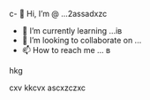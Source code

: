 c- 👋 Hi, I’m @ ...2assadxzc
- 🌱 I’m currently learning ...ів
- 💞️ I’m looking to collaborate on ...
- 📫 How to reach me ...
в
<!---
yakunovichshilo/yakunovichsчмhilo is a ✨ spп13e13ecial ✨ repository because its `README.md` (this file) appears on your GitHub profile.
You can click the Preview link to take a look at your changes.
--->hkg
cxv
kkcvx
ascxzczxc
